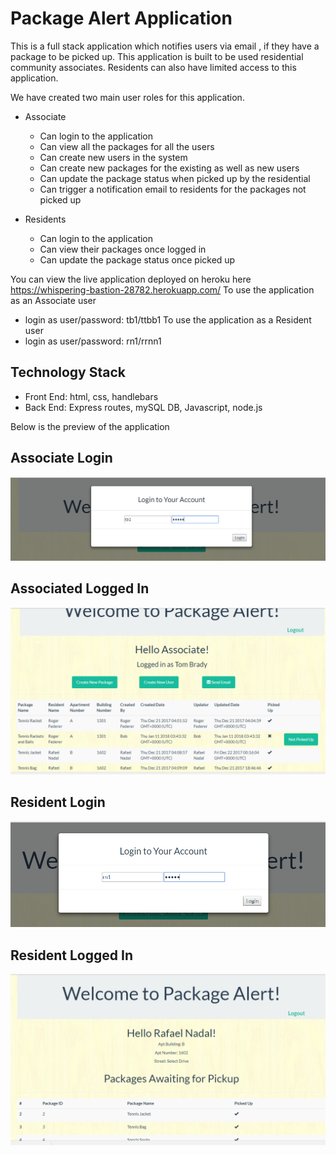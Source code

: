 # Package Alert Application 


This is a full stack application which notifies users via email , if they have a package to be picked up.
This application is built to be used residential community associates. Residents can also have limited access to this application.

We have created two main user roles for this application.

* Associate 
	* Can login to the application
	* Can view all the packages for all the users
	* Can create new users in the system
	* Can create new packages for the existing as well as new users
	* Can update the package status when picked up by the residential
	* Can trigger a notification email to residents for the packages not picked up

* Residents
	* Can login to the application
	* Can view their packages once logged in
	* Can update the package status once picked up


You can view the live application deployed on heroku here https://whispering-bastion-28782.herokuapp.com/
To use the application as an Associate user 
 * login as user/password: tb1/ttbb1
To use the application as a Resident user
 * login as user/password: rn1/rrnn1

## Technology Stack
* Front End: html, css, handlebars
* Back End: Express routes, mySQL DB, Javascript, node.js


Below is the preview of the application

## Associate Login
![Alt Text](/public/assets/images/AssociateLogin.PNG)

## Associated Logged In
![Alt Text](public/assets/images/AssociateLoggedIn.PNG)


## Resident Login
![Alt Text](/public/assets/images/ResidentLogin.PNG)

## Resident Logged In
![Alt Text](/public/assets/images/ResidentLoggedIn.PNG)